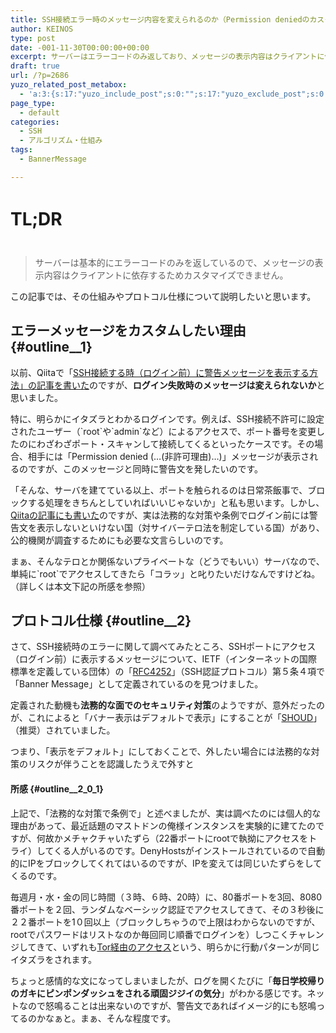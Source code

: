```yaml
---
title: SSH接続エラー時のメッセージ内容を変えられるのか（Permission deniedのカスタムメッセージ）
author: KEINOS
type: post
date: -001-11-30T00:00:00+00:00
excerpt: サーバーはエラーコードのみ返しており、メッセージの表示内容はクライアントに依存するため変更は不可能です。
draft: true
url: /?p=2686
yuzo_related_post_metabox:
  - 'a:3:{s:17:"yuzo_include_post";s:0:"";s:17:"yuzo_exclude_post";s:0:"";s:21:"yuzo_disabled_related";N;}'
page_type:
  - default
categories:
  - SSH
  - アルゴリズム・仕組み
tags:
  - BannerMessage

---
```

<div style="font-weight:bold;font-size:2em;padding:1em 0;">
  TL;DR
</div>

> サーバーは基本的にエラーコードのみを返しているので、メッセージの表示内容はクライアントに依存するためカスタマイズできません。 

この記事では、その仕組みやプロトコル仕様について説明したいと思います。

## エラーメッセージをカスタムしたい理由 {#outline__1}

以前、Qiitaで「[SSH接続する時（ログイン前）に警告メッセージを表示する方法」の記事を書いた][1]のですが、**ログイン失敗時のメッセージは変えられないか**と思いました。

特に、明らかにイタズラとわかるログインです。例えば、SSH接続不許可に設定されたユーザー（\`root\`や\`admin\`など）によるアクセスで、ポート番号を変更したのにわざわざポート・スキャンして接続してくるといったケースです。その場合、相手には「Permission denied (&#8230;(非許可理由)&#8230;)」メッセージが表示されるのですが、このメッセージと同時に警告文を発したいのです。

「そんな、サーバを建てている以上、ポートを触られるのは日常茶飯事で、ブロックする処理をきちんとしていればいいじゃないか」と私も思います。しかし、[Qiitaの記事にも書いた][1]のですが、実は法務的な対策や条例でログイン前には警告文を表示しないといけない国（対サイバーテロ法を制定している国）があり、公的機関が調査するためにも必要な文言らしいのです。

まぁ、そんなテロとか関係ないプライベートな（どうでもいい）サーバなので、単純に\`root\`でアクセスしてきたら「コラッ」と叱りたいだけなんですけどね。（詳しくは本文下記の所感を参照）

## プロトコル仕様 {#outline__2}

さて、SSH接続時のエラーに関して調べてみたところ、SSHポートにアクセス（ログイン前）に表示するメッセージについて、IETF（インターネットの国際標準を定義している団体）の「[RFC4252][2]」（SSH認証プロトコル）第５条４項で「Banner Message」として定義されているのを見つけました。

定義された動機も**法務的な面でのセキュリティ対策**のようですが、意外だったのが、これによると「バナー表示はデフォルトで表示」にすることが「[SHOUD][3]」（推奨）されていました。

つまり、「表示をデフォルト」にしておくことで、外したい場合には法務的な対策のリスクが伴うことを認識したうえで外すと

#### 所感 {#outline__2_0_1}

上記で、「法務的な対策で条例で」と述べましたが、実は調べたのには個人的な理由があって、最近話題のマストドンの俺様インスタンスを実験的に建てたのですが、何故かメチャクチャいたずら（22番ポートにrootで執拗にアクセスをトライ）してくる人がいるのです。DenyHostsがインストールされているので自動的にIPをブロックしてくれてはいるのですが、IPを変えては同じいたずらをしてくるのです。

毎週月・水・金の同じ時間（３時、６時、20時）に、80番ポートを3回、8080番ポートを２回、ランダムなベーシック認証でアクセスしてきて、その３秒後に２２番ポートを1０回以上（ブロックしちゃうので上限はわからないのですが、rootでパスワードはリストなのか毎回同じ順番でログインを）しつこくチャレンジしてきて、いずれも[Tor経由のアクセス][4]という、明らかに行動パターンが同じイタズラをされます。

ちょっと感情的な文になってしまいましたが、ログを開くたびに「**毎日学校帰りのガキにピンポンダッシュをされる頑固ジジイの気分**」がわかる感じです。ネットなので怒鳴ることは出来ないのですが、警告文であればイメージ的にも怒鳴ってるのかなぁと。まぁ、そんな程度です。

 [1]: http://qiita.com/KEINOS/items/e6da8ed42167fa632c84
 [2]: https://www.ietf.org/rfc/rfc4252.txt
 [3]: https://www.ipa.go.jp/security/rfc/RFC2119JA.html
 [4]: https://check.torproject.org/exit-addresses